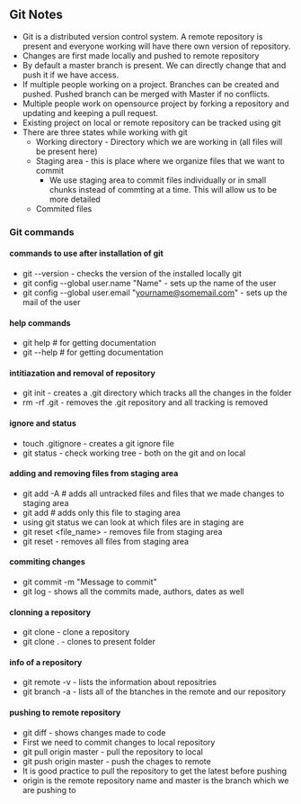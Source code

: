 ## Git Notes

* Git is a distributed version control system. A remote repository is present and everyone working will have there own version of repository.
* Changes are first made locally and pushed to remote repository
* By default a master branch is present. We can directly change that and push it if we have access.
* If multiple people working on a project. Branches can be created and pushed. Pushed branch can be merged with Master if no conflicts.
* Multiple people work on opensource project by forking a repository and updating and keeping a pull request.
* Existing project on local or remote repository can be tracked using git
* There are three states while working with git
  * Working directory - Directory which we are working in (all files will be present here)
  * Staging area - this is place where we organize files that we want to commit
     * We use staging area to commit files individually or in small chunks instead of commting at a time. This will allow us to be more detailed
  * Commited files


### Git commands

#### commands to use after installation of git
* git --version - checks the version of the installed locally git
* git config --global user.name "Name" - sets up the name of the user 
* git config --global user.email "yourname@somemail.com" - sets up the mail of the user

#### help commands
* git help <verb> # for getting documentation
* git <verb> --help # for getting documentation

#### intitiazation and removal of repository  
* git init - creates a .git directory which tracks all the changes in the folder
* rm -rf .git - removes the .git repository and all tracking is removed 
  
#### ignore and status
* touch .gitignore - creates a git ignore file
* git status - check working tree - both on the git and on local 
  
#### adding and removing files from staging area
* git add -A # adds all untracked files and files that we made changes to staging area
* git add <file name> # adds only this file to staging area
* using git status we can look at which files are in staging are
* git reset <file_name> - removes file from staging area
* git reset - removes all files from staging area
  
#### commiting changes
* git commit -m "Message to commit"
* git log - shows all the commits made, authors, dates as well
  
#### clonning a repository
* git clone <url> <localpath> - clone a repository
* git clone <url> . - clones to present folder

#### info of a repository
* git remote -v - lists the information about repositries
* git branch -a - lists all of the btanches in the remote and our repository

#### pushing to remote repository
* git diff - shows changes made to code
* First we need to commit changes to local repository  
* git pull origin master - pull the repository to local
* git push origin master - push the chages to remote
* It is good practice to pull the repository to get the latest before pushing
* origin is the remote repository name and master is the branch which we are pushing to

